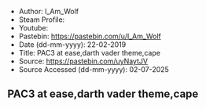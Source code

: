- Author: I_Am_Wolf
- Steam Profile: 
- Youtube: 
- Pastebin: https://pastebin.com/u/I_Am_Wolf
- Date (dd-mm-yyyy): 22-02-2019
- Title: PAC3 at ease,darth vader theme,cape
- Source: https://pastebin.com/uyNaytJV
- Source Accessed (dd-mm-yyyy): 02-07-2025

## PAC3 at ease,darth vader theme,cape

